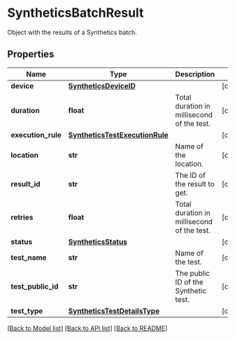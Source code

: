 # SyntheticsBatchResult

Object with the results of a Synthetics batch.

## Properties
Name | Type | Description | Notes
------------ | ------------- | ------------- | -------------
**device** | [**SyntheticsDeviceID**](SyntheticsDeviceID.md) |  | [optional] 
**duration** | **float** | Total duration in millisecond of the test. | [optional] 
**execution_rule** | [**SyntheticsTestExecutionRule**](SyntheticsTestExecutionRule.md) |  | [optional] 
**location** | **str** | Name of the location. | [optional] 
**result_id** | **str** | The ID of the result to get. | [optional] 
**retries** | **float** | Total duration in millisecond of the test. | [optional] 
**status** | [**SyntheticsStatus**](SyntheticsStatus.md) |  | [optional] 
**test_name** | **str** | Name of the test. | [optional] 
**test_public_id** | **str** | The public ID of the Synthetic test. | [optional] 
**test_type** | [**SyntheticsTestDetailsType**](SyntheticsTestDetailsType.md) |  | [optional] 

[[Back to Model list]](README.md#documentation-for-models) [[Back to API list]](README.md#documentation-for-api-endpoints) [[Back to README]](README.md)


